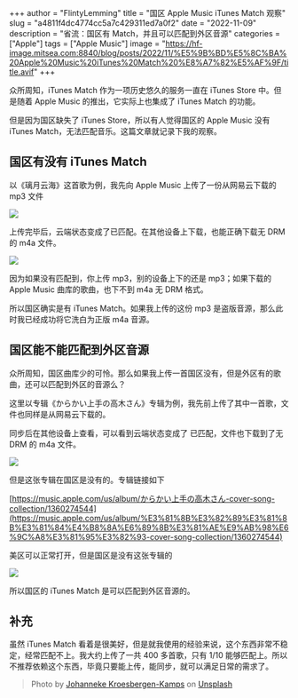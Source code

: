 +++
author = "FlintyLemming"
title = "国区 Apple Music iTunes Match 观察"
slug = "a4811f4dc4774cc5a7c429311ed7a0f2"
date = "2022-11-09"
description = "省流：国区有 Match，并且可以匹配到外区音源"
categories = ["Apple"]
tags = ["Apple Music"]
image = "https://hf-image.mitsea.com:8840/blog/posts/2022/11/%E5%9B%BD%E5%8C%BA%20Apple%20Music%20iTunes%20Match%20%E8%A7%82%E5%AF%9F/title.avif"
+++

众所周知，iTunes Match 作为一项历史悠久的服务一直在 iTunes Store 中。但是随着 Apple Music 的推出，它实际上也集成了 iTunes Match 的功能。

但是因为国区缺失了 iTunes Store，所以有人觉得国区的 Apple Music 没有 iTunes Match，无法匹配音乐。这篇文章就记录下我的观察。

## 国区有没有 iTunes Match

以《璃月云海》这首歌为例，我先向 Apple Music 上传了一份从网易云下载的 mp3 文件

![](https://hf-image.mitsea.com:8840/blog/posts/2022/11/%E5%9B%BD%E5%8C%BA%20Apple%20Music%20iTunes%20Match%20%E8%A7%82%E5%AF%9F/1.avif)

上传完毕后，云端状态变成了已匹配。在其他设备上下载，也能正确下载无 DRM 的 m4a 文件。

![](https://hf-image.mitsea.com:8840/blog/posts/2022/11/%E5%9B%BD%E5%8C%BA%20Apple%20Music%20iTunes%20Match%20%E8%A7%82%E5%AF%9F/2.avif)

因为如果没有匹配到，你上传 mp3，别的设备上下的还是 mp3；如果下载的 Apple Music 曲库的歌曲，也下不到 m4a 无 DRM 格式。

所以国区确实是有 iTunes Match。如果我上传的这份 mp3 是盗版音源，那么此时我已经成功将它洗白为正版 m4a 音源。

## 国区能不能匹配到外区音源

众所周知，国区曲库少的可怜。那么如果我上传一首国区没有，但是外区有的歌曲，还可以匹配到外区的音源么？

这里以专辑《からかい上手の高木さん》专辑为例，我先前上传了其中一首歌，文件也同样是从网易云下载的。

同步后在其他设备上查看，可以看到云端状态变成了 已匹配，文件也下载到了无 DRM 的 m4a 文件。

![](https://hf-image.mitsea.com:8840/blog/posts/2022/11/%E5%9B%BD%E5%8C%BA%20Apple%20Music%20iTunes%20Match%20%E8%A7%82%E5%AF%9F/3.avif)

但是这张专辑在国区是没有的。专辑链接如下

[https://music.apple.com/us/album/からかい上手の高木さん-cover-song-collection/1360274544](https://music.apple.com/us/album/%E3%81%8B%E3%82%89%E3%81%8B%E3%81%84%E4%B8%8A%E6%89%8B%E3%81%AE%E9%AB%98%E6%9C%A8%E3%81%95%E3%82%93-cover-song-collection/1360274544)

美区可以正常打开，但是国区是没有这张专辑的

![](https://hf-image.mitsea.com:8840/blog/posts/2022/11/%E5%9B%BD%E5%8C%BA%20Apple%20Music%20iTunes%20Match%20%E8%A7%82%E5%AF%9F/4.avif)

所以国区的 iTunes Match 是可以匹配到外区音源的。

## 补充

虽然 iTunes Match 看着是很美好，但是就我使用的经验来说，这个东西非常不稳定，经常匹配不上。我大约上传了一共 400 多首歌，只有 1/10 能够匹配上。所以不推荐依赖这个东西，毕竟只要能上传，能同步，就可以满足日常的需求了。

> Photo by [Johanneke Kroesbergen-Kamps](https://unsplash.com/@johannekek?utm_source=unsplash&utm_medium=referral&utm_content=creditCopyText) on [Unsplash](https://unsplash.com/s/photos/match-pair?utm_source=unsplash&utm_medium=referral&utm_content=creditCopyText)
  